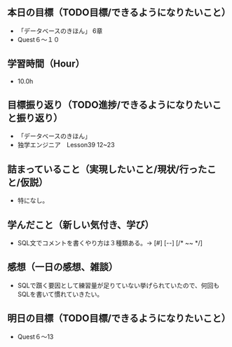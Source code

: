 ## 本日の目標（TODO目標/できるようになりたいこと）
- 「データベースのきほん」 6章
- Quest６〜１０
## 学習時間（Hour）
- 10.0h
## 目標振り返り（TODO進捗/できるようになりたいこと振り返り）
- 「データベースのきほん」
- 独学エンジニア　Lesson39 12~23
## 詰まっていること（実現したいこと/現状/行ったこと/仮説）
- 特になし。
## 学んだこと（新しい気付き、学び）
- SQL文でコメントを書くやり方は３種類ある。→ [#] [--] [/* ~~ */]
## 感想（一日の感想、雑談）
- SQLで躓く要因として練習量が足りていない挙げられていたので、何回もSQLを書いて慣れていきたい。
## 明日の目標（TODO目標/できるようになりたいこと）
- Quest６〜13
